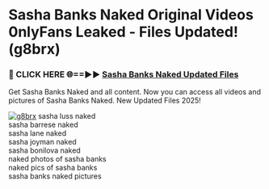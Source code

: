 # Sasha Banks Naked Original Videos 0nlyFans Leaked - Files Updated! (g8brx)

<h3>🔴 CLICK HERE 🌐==►► <a href="https://tinyurl.com/up5wt9bj" rel="nofollow">Sasha Banks Naked Updated Files</a></h3>

Get Sasha Banks Naked and all content. Now you can access all videos and pictures of Sasha Banks Naked. New Updated Files 2025!

[![g8brx](https://i.imgur.com/ABiUzMV.gif)](https://tinyurl.com/up5wt9bj)
sasha luss naked<br>
sasha barrese naked<br>
sasha lane naked<br>
sasha joyman naked<br>
sasha bonilova naked<br>
naked photos of sasha banks<br>
naked pics of sasha banks<br>
sasha banks naked pictures